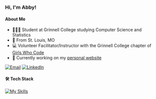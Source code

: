
### Hi, I'm Abby!
#### About Me
- 👩🏻‍💻  Student at Grinnell College studying Computer Science and Statistics
- 📍  From St. Louis, MO
- 💻  Volunteer Facilitator/Instructor with the Grinnell College chapter of [Girls Who Code](https://girlswhocode.com)
- 🌱  Currently working on my [personal website](https://abigailressner.vercel.app)
<!--TODO: Add resume link-->
  [![Email](https://img.shields.io/badge/-EMAIL-20B2AA?style=for-the-badge)](mailto:abigailressner@gmail.com)
  [![LinkedIn](https://img.shields.io/badge/-LINKEDIN-0077B5?style=for-the-badge&logo=linkedin&logoColor=white)](https://www.linkedin.com/in/abby-ressner/)

#### 🛠 Tech Stack

[![My Skills](https://skillicons.dev/icons?i=java,c,cpp,py,html,css,js,react,r,md,latex,linux,github,git,eclipse,vscode)](https://skillicons.dev)

